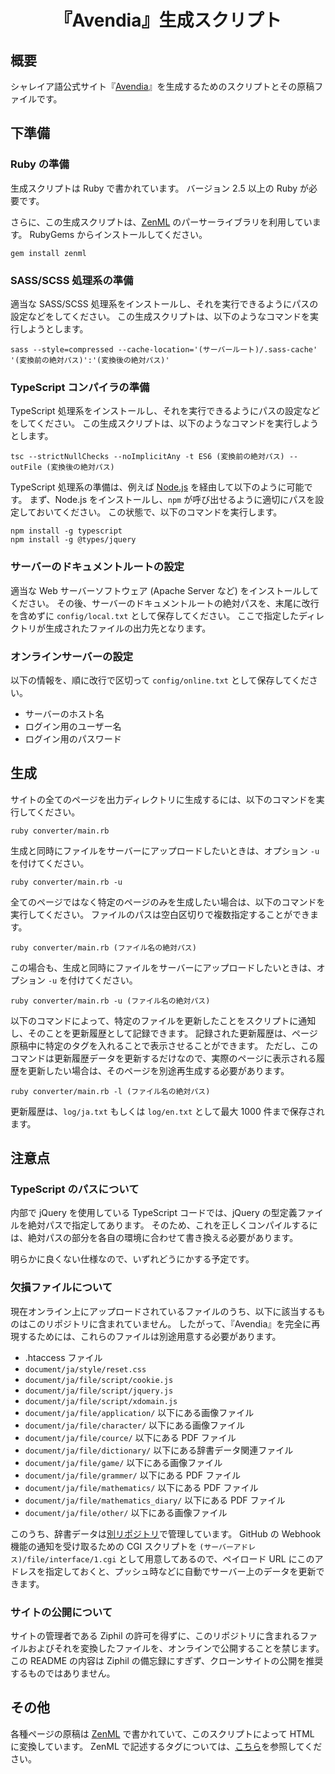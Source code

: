 <div align="center">
<h1>『Avendia』生成スクリプト</h1>
</div>


## 概要
シャレイア語公式サイト『[Avendia](http://ziphil.com/)』を生成するためのスクリプトとその原稿ファイルです。

## 下準備

### Ruby の準備
生成スクリプトは Ruby で書かれています。
バージョン 2.5 以上の Ruby が必要です。

さらに、この生成スクリプトは、[ZenML](https://github.com/Ziphil/Zenithal) のパーサーライブラリを利用しています。
RubyGems からインストールしてください。
```
gem install zenml
```

### SASS/SCSS 処理系の準備
適当な SASS/SCSS 処理系をインストールし、それを実行できるようにパスの設定などをしてください。
この生成スクリプトは、以下のようなコマンドを実行しようとします。
```
sass --style=compressed --cache-location='(サーバールート)/.sass-cache' '(変換前の絶対パス)':'(変換後の絶対パス)'
```

### TypeScript コンパイラの準備
TypeScript 処理系をインストールし、それを実行できるようにパスの設定などをしてください。
この生成スクリプトは、以下のようなコマンドを実行しようとします。
```
tsc --strictNullChecks --noImplicitAny -t ES6 (変換前の絶対パス) --outFile (変換後の絶対パス)
```

TypeScript 処理系の準備は、例えば [Node.js](https://nodejs.org/ja/) を経由して以下のように可能です。
まず、Node.js をインストールし、`npm` が呼び出せるように適切にパスを設定しておいてください。
この状態で、以下のコマンドを実行します。
```
npm install -g typescript
npm install -g @types/jquery
```

### サーバーのドキュメントルートの設定
適当な Web サーバーソフトウェア (Apache Server など) をインストールしてください。
その後、サーバーのドキュメントルートの絶対パスを、末尾に改行を含めずに `config/local.txt` として保存してください。
ここで指定したディレクトリが生成されたファイルの出力先となります。

### オンラインサーバーの設定
以下の情報を、順に改行で区切って `config/online.txt` として保存してください。

- サーバーのホスト名
- ログイン用のユーザー名
- ログイン用のパスワード

## 生成
サイトの全てのページを出力ディレクトリに生成するには、以下のコマンドを実行してください。
```
ruby converter/main.rb
```
生成と同時にファイルをサーバーにアップロードしたいときは、オプション `-u` を付けてください。
```
ruby converter/main.rb -u
```

全てのページではなく特定のページのみを生成したい場合は、以下のコマンドを実行してください。
ファイルのパスは空白区切りで複数指定することができます。
```
ruby converter/main.rb (ファイル名の絶対パス)
```
この場合も、生成と同時にファイルをサーバーにアップロードしたいときは、オプション `-u` を付けてください。
```
ruby converter/main.rb -u (ファイル名の絶対パス)
```

以下のコマンドによって、特定のファイルを更新したことをスクリプトに通知し、そのことを更新履歴として記録できます。
記録された更新履歴は、ページ原稿中に特定のタグを入れることで表示させることができます。
ただし、このコマンドは更新履歴データを更新するだけなので、実際のページに表示される履歴を更新したい場合は、そのページを別途再生成する必要があります。
```
ruby converter/main.rb -l (ファイル名の絶対パス)
```
更新履歴は、`log/ja.txt` もしくは `log/en.txt` として最大 1000 件まで保存されます。

## 注意点

### TypeScript のパスについて
内部で jQuery を使用している TypeScript コードでは、jQuery の型定義ファイルを絶対パスで指定してあります。
そのため、これを正しくコンパイルするには、絶対パスの部分を各自の環境に合わせて書き換える必要があります。

明らかに良くない仕様なので、いずれどうにかする予定です。

### 欠損ファイルについて
現在オンライン上にアップロードされているファイルのうち、以下に該当するものはこのリポジトリに含まれていません。
したがって、『Avendia』を完全に再現するためには、これらのファイルは別途用意する必要があります。

- .htaccess ファイル
- `document/ja/style/reset.css`
- `document/ja/file/script/cookie.js`
- `document/ja/file/script/jquery.js`
- `document/ja/file/script/xdomain.js`
- `document/ja/file/application/` 以下にある画像ファイル
- `document/ja/file/character/` 以下にある画像ファイル
- `document/ja/file/cource/` 以下にある PDF ファイル
- `document/ja/file/dictionary/` 以下にある辞書データ関連ファイル
- `document/ja/file/game/` 以下にある画像ファイル
- `document/ja/file/grammer/` 以下にある PDF ファイル
- `document/ja/file/mathematics/` 以下にある PDF ファイル
- `document/ja/file/mathematics_diary/` 以下にある PDF ファイル
- `document/ja/file/other/` 以下にある画像ファイル

このうち、辞書データは[別リポジトリ](https://github.com/Ziphil/ShaleianDictionary)で管理しています。
GitHub の Webhook 機能の通知を受け取るための CGI スクリプトを `(サーバーアドレス)/file/interface/1.cgi` として用意してあるので、ペイロード URL にこのアドレスを指定しておくと、プッシュ時などに自動でサーバー上のデータを更新できます。

### サイトの公開について
サイトの管理者である Ziphil の許可を得ずに、このリポジトリに含まれるファイルおよびそれを変換したファイルを、オンラインで公開することを禁じます。
この README の内容は Ziphil の備忘録にすぎず、クローンサイトの公開を推奨するものではありません。

## その他
各種ページの原稿は [ZenML](https://github.com/Ziphil/Zenithal) で書かれていて、このスクリプトによって HTML に変換しています。
ZenML で記述するタグについては、[こちら](http://ziphil.com/other/other/10.html)を参照してください。